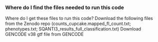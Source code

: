 ### Where do I find the files needed to run this code

Where do I get these files to run this code? 
Download the following files from the Zenodo repo (counts_cupcake.mapped_fl_count.txt; phenotypes.txt; SQANTI3_results_full_classification.txt)
Download GENCODE v38 gtf file from GENCODE
